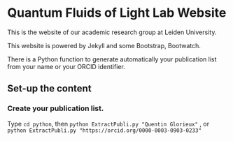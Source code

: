 # Quantum Fluids of Light Lab Website

This is the website of our academic research group at Leiden University.

This website is powered by Jekyll and some Bootstrap, Bootwatch. 

There is a Python function to generate automatically your publication list from your name or your ORCID identifier.

## Set-up the content

### Create your publication list. 
Type ` cd python `, then 
```python ExtractPubli.py "Quentin Glorieux"``` , or 
```python ExtractPubli.py "https://orcid.org/0000-0003-0903-0233"```